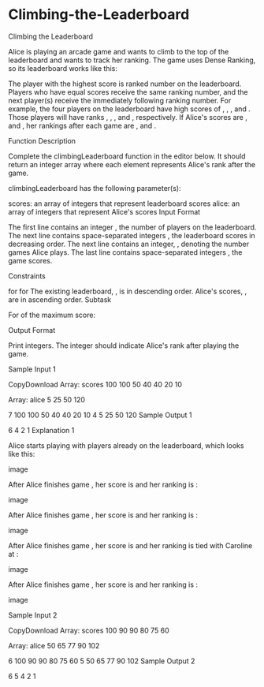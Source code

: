# Climbing-the-Leaderboard
Climbing the Leaderboard

Alice is playing an arcade game and wants to climb to the top of the leaderboard and wants to track her ranking. The game uses Dense Ranking, so its leaderboard works like this:

The player with the highest score is ranked number  on the leaderboard.
Players who have equal scores receive the same ranking number, and the next player(s) receive the immediately following ranking number.
For example, the four players on the leaderboard have high scores of , , , and . Those players will have ranks , , , and , respectively. If Alice's scores are ,  and , her rankings after each game are ,  and .

Function Description

Complete the climbingLeaderboard function in the editor below. It should return an integer array where each element  represents Alice's rank after the  game.

climbingLeaderboard has the following parameter(s):

scores: an array of integers that represent leaderboard scores
alice: an array of integers that represent Alice's scores
Input Format

The first line contains an integer , the number of players on the leaderboard.
The next line contains  space-separated integers , the leaderboard scores in decreasing order.
The next line contains an integer, , denoting the number games Alice plays.
The last line contains  space-separated integers , the game scores.

Constraints

 for 
 for 
The existing leaderboard, , is in descending order.
Alice's scores, , are in ascending order.
Subtask

For  of the maximum score:

Output Format

Print  integers. The  integer should indicate Alice's rank after playing the  game.

Sample Input 1

CopyDownload
Array: scores
100
100
50
40
40
20
10

 



Array: alice
5
25
50
120

 
7
100 100 50 40 40 20 10
4
5 25 50 120
Sample Output 1

6
4
2
1
Explanation 1

Alice starts playing with  players already on the leaderboard, which looks like this:

image

After Alice finishes game , her score is  and her ranking is :

image

After Alice finishes game , her score is  and her ranking is :

image

After Alice finishes game , her score is  and her ranking is tied with Caroline at :

image

After Alice finishes game , her score is  and her ranking is :

image


Sample Input 2

CopyDownload
Array: scores
100
90
90
80
75
60

 



Array: alice
50
65
77
90
102

 
6
100 90 90 80 75 60
5
50 65 77 90 102
Sample Output 2

6
5
4
2
1
